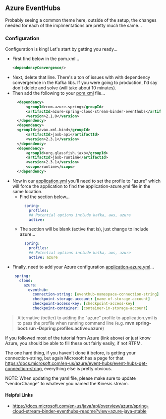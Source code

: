 ## Azure EventHubs

Probably seeing a common theme here, outside of the setup, the changes needed for each of the implmentations
are pretty much the same...

### Configuration

Configuration is king!  Let's start by getting you ready...

* First find below in the pom.xml...
  ```xml
  <dependencyConvergence/>
  ```
* Next, delete that line.  There's a ton of issues with with dependency convergernce in the Kafka libs.  If you were going to production, I'd say don't delete and solve (will take about 10 minutes).
* Then add the following to your [pom.xml](../pom.xml) file...
  ```xml
    <dependency>
        <groupId>com.azure.spring</groupId>
        <artifactId>azure-spring-cloud-stream-binder-eventhubs</artifactId>
        <version>2.1.0</version>
    </dependency>
    <dependency>
    <groupId>javax.xml.bind</groupId>
        <artifactId>jaxb-api</artifactId>
        <version>2.3.1</version>
    </dependency>
    <dependency>
        <groupId>org.glassfish.jaxb</groupId>
        <artifactId>jaxb-runtime</artifactId>
        <version>2.3.1</version>
        <scope>runtime</scope>
    </dependency>
  ```
* Now in our [application.yml](../src/main/resources/application.yml) you'll need to set the profile to "azure" which will force the application to find the application-azure.yml file in the same location.
    * Find the section below...
      ```yaml
        spring:
          profiles:
          ## Potential options include kafka, aws, azure
          active:     
      ```
    * The section will be blank (active that is), just change to include azure...
        ```yaml
          spring:
            profiles:
            ## Potential options include kafka, aws, azure
            active: azure
        ```
* Finally, need to add your Azure configuration [application-azure.yml](../src/main/resources/application-azure.yml)...
    ```yaml
     spring:
       cloud:
         azure:
           eventhub:
             connection-string: [eventhub-namespace-connection-string]
             checkpoint-storage-account: [name-of-storage-account]
             checkpoint-access-key: [checkpoint-access-key]
             checkpoint-container: [container-in-storage-account]
    ```

> Alternative (better) to adding the "azure" profile to application.yml is to pass the profile when running command line (e.g. **mvn spring-boot:run -Dspring.profiles.active=azure**)

If you followed most of the tutorial from Azure (link above) or just know Azure, you should be able to fill these 
out fairly easily, if not RTFM.

The one hard thing, if you haven't done it before, is getting your connection-string, but again Microsoft has a page 
for that https://docs.microsoft.com/en-us/azure/event-hubs/event-hubs-get-connection-string, everything else 
is pretty obvious.

NOTE: When updating the yaml file, please make sure to update "vendorChange" to whatever you named the Kinesis stream.

#### Helpful Links

* https://docs.microsoft.com/en-us/java/api/overview/azure/spring-cloud-stream-binder-eventhubs-readme?view=azure-java-stable